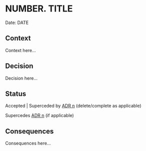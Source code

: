 # NUMBER. TITLE

Date: DATE

## Context

Context here...

## Decision

Decision here...

## Status

Accepted | Superceded by [ADR n](link) (delete/complete as applicable)

Supercedes [ADR n](link) (if applicable)

## Consequences

Consequences here...

